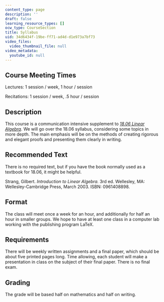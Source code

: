 ```yaml
---
content_type: page
description: ''
draft: false
learning_resource_types: []
ocw_type: CourseSection
title: Syllabus
uid: 34d6434f-19be-ff71-ad4d-d1e973a7bf73
video_files:
  video_thumbnail_file: null
video_metadata:
  youtube_id: null
---
```

## Course Meeting Times

Lectures: 1 session / week, 1 hour / session

Recitations: 1 session / week, .5 hour / session

## Description

This course is a communication intensive supplement to [*18.06 Linear Algebra*](/courses/18-06-linear-algebra-spring-2005). We will go over the 18.06 syllabus, considering some topics in more depth. The main emphasis will be on the methods of creating rigorous and elegant proofs and presenting them clearly in writing.

## Recommended Text

There is no required text, but if you have the book normally used as a textbook for 18.06, it might be helpful.

Strang, Gilbert. *Introduction to Linear Algebra.* 3rd ed. Wellesley, MA: Wellesley-Cambridge Press, March 2003. ISBN: 0961408898.

## Format

The class will meet once a week for an hour, and additionally for half an hour in smaller groups. We hope to have at least one class in a computer lab working with the publishing program LaTeX.

## Requirements

There will be weekly written assignments and a final paper, which should be about five printed pages long. Time allowing, each student will make a presentation in class on the subject of their final paper. There is no final exam.

## Grading

The grade will be based half on mathematics and half on writing.